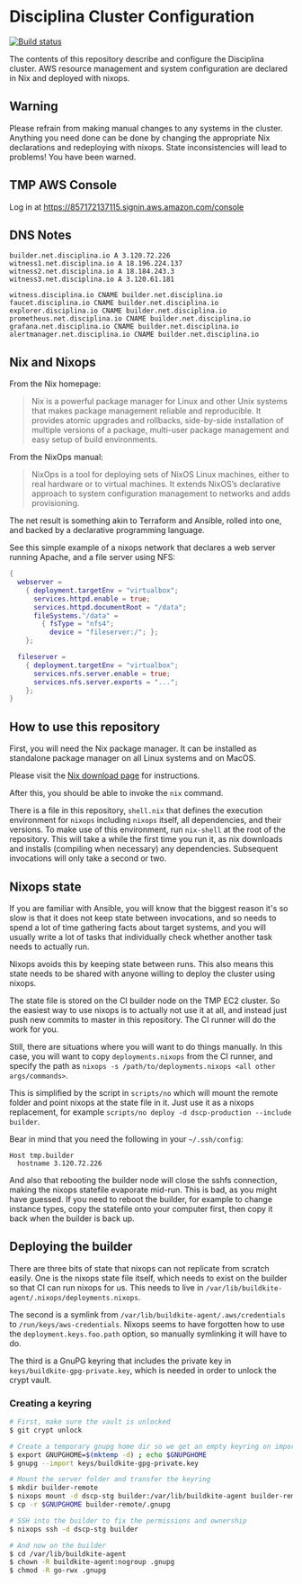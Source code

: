 # Disciplina Cluster Configuration

[![Build status](https://badge.buildkite.com/cad2c06e89f0d975e7b4242154fe3d40d430de5bd24b565eaf.svg)](https://buildkite.com/serokell/disciplina-profiles)

The contents of this repository describe and configure the Disciplina cluster.
AWS resource management and system configuration are declared in Nix and
deployed with nixops.

## Warning

Please refrain from making manual changes to any systems in the cluster.
Anything you need done can be done by changing the appropriate Nix declarations
and redeploying with nixops. State inconsistencies will lead to problems! You
have been warned.

## TMP AWS Console

Log in at https://857172137115.signin.aws.amazon.com/console

## DNS Notes

```
builder.net.disciplina.io A 3.120.72.226
witness1.net.disciplina.io A 18.196.224.137
witness2.net.disciplina.io A 18.184.243.3
witness3.net.disciplina.io A 3.120.61.181

witness.disciplina.io CNAME builder.net.disciplina.io
faucet.disciplina.io CNAME builder.net.disciplina.io
explorer.disciplina.io CNAME builder.net.disciplina.io
prometheus.net.disciplina.io CNAME builder.net.disciplina.io
grafana.net.disciplina.io CNAME builder.net.disciplina.io
alertmanager.net.disciplina.io CNAME builder.net.disciplina.io
```

## Nix and Nixops

From the Nix homepage:

> Nix is a powerful package manager for Linux and other Unix systems that makes
> package management reliable and reproducible. It provides atomic upgrades and
> rollbacks, side-by-side installation of multiple versions of a package,
> multi-user package management and easy setup of build environments.

From the NixOps manual:

> NixOps is a tool for deploying sets of NixOS Linux machines, either to real
> hardware or to virtual machines. It extends NixOS’s declarative approach to
> system configuration management to networks and adds provisioning.

The net result is something akin to Terraform and Ansible, rolled into one, and
backed by a declarative programming language.

See this simple example of a nixops network that declares a web server running
Apache, and a file server using NFS:

```nix
{
  webserver =
    { deployment.targetEnv = "virtualbox";
      services.httpd.enable = true;
      services.httpd.documentRoot = "/data";
      fileSystems."/data" =
        { fsType = "nfs4";
          device = "fileserver:/"; };
    };

  fileserver =
    { deployment.targetEnv = "virtualbox";
      services.nfs.server.enable = true;
      services.nfs.server.exports = "...";
    };
}
```

## How to use this repository

First, you will need the Nix package manager. It can be installed as standalone
package manager on all Linux systems and on MacOS.

Please visit the [Nix download page](https://nixos.org/nix/download.html) for
instructions.

After this, you should be able to invoke the `nix` command.

There is a file in this repository, `shell.nix` that defines the execution
environment for `nixops` including `nixops` itself, all dependencies, and their
versions. To make use of this environment, run `nix-shell` at the root of the
repository. This will take a while the first time you run it, as nix downloads
and installs (compiling when necessary) any dependencies. Subsequent invocations
will only take a second or two.

## Nixops state

If you are familiar with Ansible, you will know that the biggest reason it's so
slow is that it does not keep state between invocations, and so needs to spend a
lot of time gathering facts about target systems, and you will usually write a
lot of tasks that individually check whether another task needs to actually run.

Nixops avoids this by keeping state between runs. This also means this state
needs to be shared with anyone willing to deploy the cluster using nixops.

The state file is stored on the CI builder node on the TMP EC2 cluster. So the
easiest way to use nixops is to actually not use it at all, and instead just
push new commits to master in this repository. The CI runner will do the work
for you.

Still, there are situations where you will want to do things manually. In this
case, you will want to copy `deployments.nixops` from the CI runner, and specify
the path as `nixops -s /path/to/deployments.nixops <all other args/commands>`.

This is simplified by the script in `scripts/no` which will mount the remote
folder and point nixops at the state file in it. Just use it as a nixops
replacement, for example `scripts/no deploy -d dscp-production --include
builder`.

Bear in mind that you need the following in your `~/.ssh/config`:

```
Host tmp.builder
  hostname 3.120.72.226
```

And also that rebooting the builder node will close the sshfs connection,
making the nixops statefile evaporate mid-run. This is bad, as you might have
guessed. If you need to reboot the builder, for example to change instance
types, copy the statefile onto your computer first, then copy it back when the
builder is back up.

## Deploying the builder

There are three bits of state that nixops can not replicate from scratch easily.
One is the nixops state file itself, which needs to exist on the builder so
that CI can run nixops for us. This needs to live in
`/var/lib/buildkite-agent/.nixops/deployments.nixops`.

The second is a symlink from `/var/lib/buildkite-agent/.aws/credentials` to
`/run/keys/aws-credentials`. Nixops seems to have forgotten how to use the
`deployment.keys.foo.path` option, so manually symlinking it will have to do.

The third is a GnuPG keyring that includes the private key in
`keys/buildkite-gpg-private.key`, which is needed in order to unlock the crypt
vault.

### Creating a keyring

```sh
# First, make sure the vault is unlocked
$ git crypt unlock

# Create a temporary gnupg home dir so we get an empty keyring on import
$ export GNUPGHOME=$(mktemp -d) ; echo $GNUPGHOME
$ gnupg --import keys/buildkite-gpg-private.key

# Mount the server folder and transfer the keyring
$ mkdir builder-remote
$ nixops mount -d dscp-stg builder:/var/lib/buildkite-agent builder-remote
$ cp -r $GNUPGHOME builder-remote/.gnupg

# SSH into the builder to fix the permissions and ownership
$ nixops ssh -d dscp-stg builder

# And now on the builder
$ cd /var/lib/buildkite-agent
$ chown -R buildkite-agent:nogroup .gnupg
$ chmod -R go-rwx .gnupg
```
